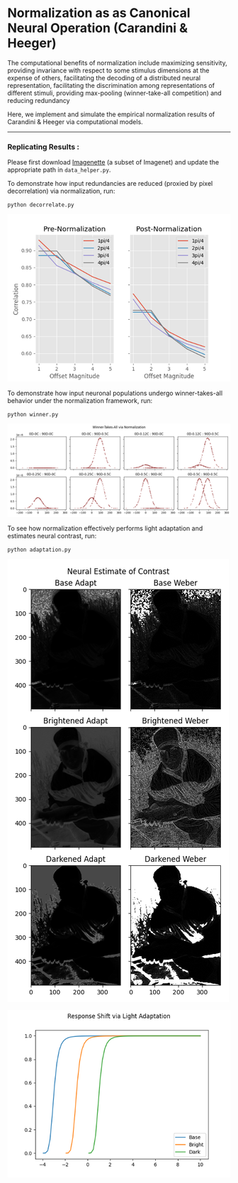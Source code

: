 # Normalization as as Canonical Neural Operation (Carandini & Heeger)

The computational benefits of normalization include maximizing sensitivity, providing invariance with respect to some stimulus dimensions at the expense of others, facilitating the decoding of a distributed neural representation, facilitating the discrimination among representations of different stimuli, providing max-pooling (winner-take-all competition) and reducing redundancy

Here, we implement and simulate the empirical normalization results of Carandini & Heeger via computational models.

---
### Replicating Results :

Please first download [Imagenette](https://github.com/fastai/imagenette) (a subset of Imagenet) and update the appropriate path in `data_helper.py`.

To demonstrate how input redundancies are reduced (proxied by pixel decorrelation) via normalization, run:
```
python decorrelate.py
``` 
![image info](./decorrelate.png)

To demonstrate how input neuronal populations undergo winner-takes-all behavior under the normalization framework, run:
```
python winner.py
``` 
![image info](./winner.png)

To see how normalization effectively performs light adaptation and estimates neural contrast, run:
```
python adaptation.py
```
![image info](./contrast.png)
 
![image info](./response_shift.png)

